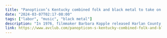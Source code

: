 ```yaml
---
title: "Panopticon’s Kentucky combined folk and black metal to take on the coal industry"
date: "2024-03-07T02:17-08:00"
tags: ["labor", "music", "black metal"]
description: "In 1976, filmmaker Barbara Kopple released Harlan County U.S.A., a documentary delving into Kentucky coal miners’ 1973 Brookside Strike against the Eastover Coal Company and its larger corporate owners. Critics largely regarded the film as an instant classic, with Kopple receiving an Oscar for Best Documentary…"
link: https://www.avclub.com/panopticon-s-kentucky-combined-folk-and-black-metal-to-1831155844
---
```

